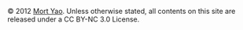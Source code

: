© 2012 [Mort Yao](http://www.soimort.org/). Unless otherwise stated, all contents on this site are released under a CC BY-NC 3.0 License.
